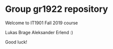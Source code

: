 # Group gr1922 repository 
 
Welcome to IT1901 Fall 2019 course

Lukas
Brage
Aleksander
Erlend :)
 
Good luck! 
